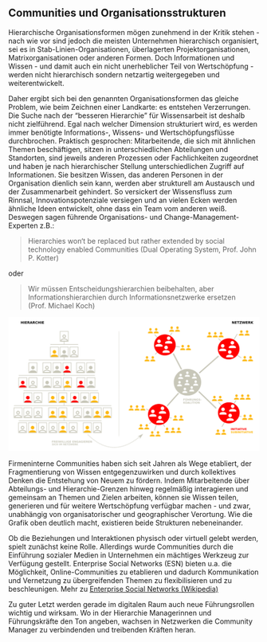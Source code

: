 ## Communities und Organisationsstrukturen

Hierarchische Organisationsformen mögen zunehmend in der Kritik stehen -
nach wie vor sind jedoch die meisten Unternehmen hierarchisch
organisiert, sei es in Stab-Linien-Organisationen, überlagerten
Projektorganisationen, Matrixorganisationen oder anderen Formen. Doch
Informationen und Wissen - und damit auch ein nicht unerheblicher Teil
von Wertschöpfung - werden nicht hierarchisch sondern netzartig
weitergegeben und weiterentwickelt.

Daher ergibt sich bei den genannten Organisationsformen das gleiche
Problem, wie beim Zeichnen einer Landkarte: es entstehen Verzerrungen.
Die Suche nach der “besseren Hierarchie” für Wissensarbeit ist deshalb
nicht zielführend. Egal nach welcher Dimension strukturiert wird, es
werden immer benötigte Informations-, Wissens- und Wertschöpfungsflüsse
durchbrochen. Praktisch gesprochen: Mitarbeitende, die sich mit
ähnlichen Themen beschäftigen, sitzen in unterschiedlichen Abteilungen
und Standorten, sind jeweils anderen Prozessen oder Fachlichkeiten
zugeordnet und haben je nach hierarchischer Stellung unterschiedlichen
Zugriff auf Informationen. Sie besitzen Wissen, das anderen Personen in
der Organisation dienlich sein kann, werden aber strukturell am
Austausch und der Zusammenarbeit gehindert. So versickert der
Wissensfluss zum Rinnsal, Innovationspotenziale versiegen und an vielen
Ecken werden ähnliche Ideen entwickelt, ohne dass ein Team vom anderen
weiß. Deswegen sagen führende Organisations- und
Change-Management-Experten z.B.:

> Hierarchies won‘t be replaced but rather extended by social technology
> enabled Communities (Dual Operating System, Prof. John P. Kotter)

oder

> Wir müssen Entscheidungshierarchien beibehalten, aber
> Informationshierarchien durch Informationsnetzwerke ersetzen
> (Prof. Michael Koch)

![](images/Netzwerk.png)

Firmeninterne Communities haben sich seit Jahren als Wege etabliert, der
Fragmentierung von Wissen entgegenzuwirken und durch kollektives Denken
die Entstehung von Neuem zu fördern. Indem Mitarbeitende über
Abteilungs- und Hierarchie-Grenzen hinweg regelmäßig interagieren und
gemeinsam an Themen und Zielen arbeiten, können sie Wissen teilen,
generieren und für weitere Wertschöpfung verfügbar machen - und zwar,
unabhängig von organisatorischer und geographischer Verortung. Wie die
Grafik oben deutlich macht, existieren beide Strukturen nebeneinander.

Ob die Beziehungen und Interaktionen physisch oder virtuell gelebt
werden, spielt zunächst keine Rolle. Allerdings wurde Communities durch
die Einführung sozialer Medien in Unternehmen ein mächtiges Werkzeug zur
Verfügung gestellt. Enterprise Social Networks (ESN) bieten u.a. die
Möglichkeit, Online-Communities zu etablieren und dadurch Kommunikation
und Vernetzung zu übergreifenden Themen zu flexibilisieren und zu
beschleunigen. Mehr zu [Enterprise Social Networks (Wikipedia)](https://en.wikipedia.org/wiki/Enterprise_social_networking)

Zu guter Letzt werden gerade im digitalen Raum auch neue Führungsrollen
wichtig und wirksam. Wo in der Hierarchie Managerinnen und
Führungskräfte den Ton angeben, wachsen in Netzwerken die Community
Manager zu verbindenden und treibenden Kräften heran.
